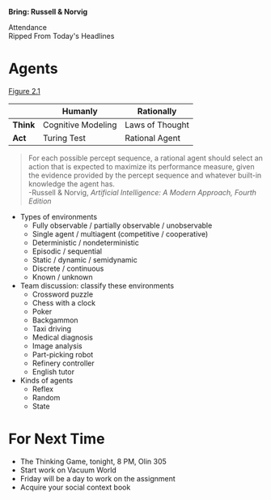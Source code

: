 **Bring: Russell & Norvig**

Attendance  
Ripped From Today's Headlines

# Agents
[Figure 2.1](https://aima.cs.berkeley.edu/figures.pdf)

|           | Humanly            | Rationally      |
|-----------|--------------------|-----------------|
| **Think** | Cognitive Modeling | Laws of Thought |
| **Act**   | Turing Test        | Rational Agent  |

> For each possible percept sequence, a rational agent should select an action that is expected to maximize its performance measure, given the evidence provided by the percept sequence and whatever built-in knowledge the agent has.  
> -Russell & Norvig, *Artificial Intelligence: A Modern Approach, Fourth Edition*

* Types of environments
  * Fully observable / partially observable / unobservable
  * Single agent / multiagent (competitive / cooperative)
  * Deterministic / nondeterministic
  * Episodic / sequential
  * Static / dynamic / semidynamic
  * Discrete / continuous
  * Known / unknown
* Team discussion: classify these environments
  * Crossword puzzle
  * Chess with a clock
  * Poker
  * Backgammon
  * Taxi driving
  * Medical diagnosis
  * Image analysis
  * Part-picking robot
  * Refinery controller
  * English tutor
* Kinds of agents
  * Reflex
  * Random
  * State

# For Next Time
* The Thinking Game, tonight, 8 PM, Olin 305
* Start work on Vacuum World
* Friday will be a day to work on the assignment
* Acquire your social context book
